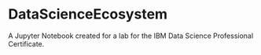 # DataScienceEcosystem
A Jupyter Notebook created for a lab for the IBM Data Science Professional Certificate.
